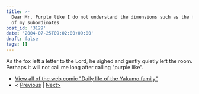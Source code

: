 ```yaml
---
title: >-
  Dear Mr. Purple like I do not understand the dimensions such as the feelings
  of my subordinates
post_id: '3129'
date: '2004-07-25T09:02:00+09:00'
draft: false
tags: []
---
```


As the fox left a letter to the Lord, he sighed and gently quietly left the room.  
Perhaps it will not call me long after calling "purple like".

*   [View all of the web comic "Daily life of the Yakumo family"](/tag/yakumo-family?order=ASC)
*   < [Previous](/3128) | [Next>](/3131)
